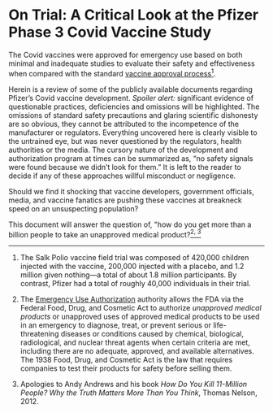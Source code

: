 # On Trial: A Critical Look at the Pfizer Phase 3 Covid Vaccine Study

<p>
The Covid vaccines were approved for emergency use based on both minimal and inadequate studies to evaluate their safety and effectiveness when compared with the standard <a href="https://www.cdc.gov/vaccines/parents/infographics/journey-of-child-vaccine.html?CDC_AA_refVal=https%3A%2F%2Fwww.cdc.gov%2Fvaccines%2Fparents%2Finfographics%2Fjourney-of-child-vaccine-text.html">vaccine approval process</a><a href="#fn1" class="footnote-ref" id="fnref1"><sup>1</sup></a>.

Herein is a review of some of the publicly available documents regarding Pfizer’s Covid vaccine development. <i>Spoiler alert:</i> significant evidence of questionable practices, deficiencies and omissions will be highlighted. The omissions of standard safety precautions and glaring scientific dishonesty are so obvious, they cannot be attributed to the incompetence of the manufacturer or regulators. Everything uncovered here is clearly visible to the untrained eye, but was never questioned by the regulators, health authorities or the media. The cursory nature of the development and authorization program at times can be summarized as, “no safety signals were found because we didn’t look for them.” It is left to the reader to decide if any of these approaches willful misconduct or negligence.

Should we find it shocking that vaccine developers, government officials, media, and vaccine fanatics are pushing these vaccines at breakneck speed on an unsuspecting population?

This document will answer the question of, "how do you get more than a billion people to take an unapproved medical product?<a href="#fn2" class="footnote-ref" id="fnref2"><sup>2</sup></a><a href="#fn3" class="footnote-ref" id="fnref3"><sup>, 3</sup></a>
</p>

<section class="footnotes">
<hr />
<ol>
<li id="fn1"><p>The Salk Polio vaccine field trial was composed of 420,000 children injected with the vaccine, 200,000 injected with a placebo, and 1.2 million given nothing—a total of about 1.8 million participants. By contrast, Pfizer had a total of roughly 40,000 individuals in their trial.<a href="#fnref1" class="footnote-back"></a></p></li>
<li id="fn2"><p>The <a href="https://www.fda.gov/emergency-preparedness-and-response/mcm-legal-regulatory-and-policy-framework/emergency-use-authorization">Emergency Use Authorization</a> authority allows the FDA via the Federal Food, Drug, and Cosmetic Act to authorize <em>unapproved medical products</em> or unapproved uses of approved medical products to be used in an emergency to diagnose, treat, or prevent serious or life-threatening diseases or conditions caused by chemical, biological, radiological, and nuclear threat agents when certain criteria are met, including there are no adequate, approved, and available alternatives. The 1938 Food, Drug, and Cosmetic Act is the law that requires companies to test their products for safety before selling them.<a href="#fnref2" class="footnote-back"></a></p></li>
<li id="fn3">
<p>Apologies to Andy Andrews and his book <em>How Do You Kill 11-Million People? Why the Truth Matters More Than You Think</em>, Thomas Nelson, 2012.<a href="#fnref3" class="footnote-back"></a></p>
</li>
</ol>
</section>
